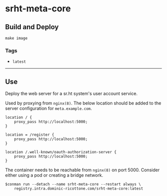 # srht-meta-core


## Build and Deploy

```
make image
```


### Tags

 + `latest`

----

## Use

Deploy the web server for a sr.ht system's user account service.

Used by proxying from `nginx(8)`.
The below location should be added to the server configuration for
`meta.example.com`.

```
location / {
    proxy_pass http://localhost:5000;
}

location = /register {
    proxy_pass http://localhost:5000;
}

location /.well-known/oauth-authorization-server {
    proxy_pass http://localhost:5000;
}

```

The container needs to be reachable from `nginx(8)` on port 5000.
Consider either using a pod or creating a bridge network.

```
$conman run --detach --name srht-meta-core --restart always \
    registry.intra.dominic-ricottone.com/srht-meta-core:latest
```

